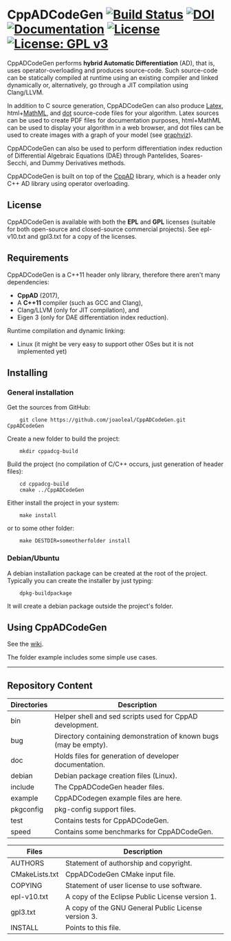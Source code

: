 # CppADCodeGen [![Build Status](https://travis-ci.org/joaoleal/CppADCodeGen.svg?branch=master)](https://travis-ci.org/joaoleal/CppADCodeGen) [![DOI](https://zenodo.org/badge/20828/joaoleal/CppADCodeGen.svg)](https://zenodo.org/badge/latestdoi/20828/joaoleal/CppADCodeGen) [![Documentation](https://codedocs.xyz/joaoleal/CppADCodeGen.svg)](https://codedocs.xyz/joaoleal/CppADCodeGen/) [![License](https://img.shields.io/badge/License-EPL%201.0-blue.svg)](https://opensource.org/licenses/EPL-1.0) [![License: GPL v3](https://img.shields.io/badge/License-GPL%20v3-blue.svg)](http://www.gnu.org/licenses/gpl-3.0)

CppADCodeGen performs **hybrid Automatic Differentiation** (AD), that is, uses 
operator-overloading and produces source-code. Such source-code can be 
statically compiled at runtime using an existing compiler and linked dynamically 
or, alternatively, go through a JIT compilation using Clang/LLVM.

In addition to C source generation, CppADCodeGen can also produce 
 [Latex](http://www.latex-project.org/),
 html+[MathML](http://www.w3.org/Math/), and 
 [dot](https://en.wikipedia.org/wiki/DOT_%28graph_description_language%29)
 source-code files for your algorithm.
Latex sources can be used to create PDF files for documentation purposes, 
html+MathML can be used to display your algorithm in a web browser, and
dot files can be used to create images with a graph of your model 
(see [graphviz](http://graphviz.org/)).

CppADCodeGen can also be used to perform differentiation index reduction of 
Differential Algebraic Equations (DAE) through Pantelides, Soares-Secchi, and Dummy 
Derivatives methods.

CppADCodeGen is built on top of the [CppAD](http://www.coin-or.org/CppAD) 
library, which is a header only C++ AD library using operator overloading.

## License ##

CppADCodeGen is available with both the **EPL** and **GPL** licenses 
(suitable for both open-source and closed-source commercial projects).
See epl-v10.txt and gpl3.txt for a copy of the licenses.

## Requirements ##

CppADCodeGen is a C++11 header only library, therefore there aren't many dependencies:

 - **CppAD** (2017),
 - A **C++11** compiler (such as GCC and Clang),
 - Clang/LLVM (only for JIT compilation), and
 - Eigen 3 (only for DAE differentiation index reduction).

Runtime compilation and dynamic linking:
 - Linux (it might be very easy to support other OSes but it is not implemented yet)

## Installing ##

### General installation ###

Get the sources from GitHub:
```
    git clone https://github.com/joaoleal/CppADCodeGen.git CppADCodeGen
```
Create a new folder to build the project:
```
    mkdir cppadcg-build
```
Build the project (no compilation of C/C++ occurs, just generation of header files):
```
    cd cppadcg-build
    cmake ../CppADCodeGen
```
Either install the project in your system:
```
    make install
```
or to some other folder:
```
    make DESTDIR=someotherfolder install
```

### Debian/Ubuntu ###

A debian installation package can be created at the root of the project.
Typically you can create the installer by just typing:
```
    dpkg-buildpackage
```
It will create a debian package outside the project's folder.

## Using CppADCodeGen ##

See the [wiki](https://github.com/joaoleal/CppADCodeGen/wiki).

The folder example includes some simple use cases.

---

## Repository Content

|Directories |  Description                                                    |
|------------|-----------------------------------------------------------------|
|bin         | Helper shell and sed scripts used for CppAD development.        |
|bug         | Directory containing demonstration of known bugs (may be empty).|
|doc         | Holds files for generation of developer documentation.          |
|debian      | Debian package creation files (Linux).                          |
|include     | The CppADCodeGen header files.                                  |
|example     | CppADCodegen example files are here.                            |
|pkgconfig   | pkg-config support files.                                       |
|test        | Contains tests for CppADCodeGen.                                |
|speed       | Contains some benchmarks for CppADCodeGen.                      |


| Files         |  Description                                                 |
|---------------|--------------------------------------------------------------|
|AUTHORS        | Statement of authorship and copyright.                       |
|CMakeLists.txt | CppADCodeGen CMake input file.                               |
|COPYING        | Statement of user license to use software.                   |
|epl-v10.txt    | A copy of the Eclipse Public License version 1.              |
|gpl3.txt       | A copy of the GNU General Public License version 3.          |
|INSTALL        | Points to this file.                                         |
